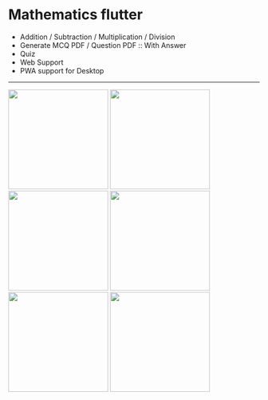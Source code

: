 # Mathematics flutter

- Addition / Subtraction / Multiplication / Division
- Generate MCQ PDF / Question PDF :: With Answer
- Quiz
- Web Support
-  PWA support for Desktop

<hr/>

<img src="https://github.com/kewal25/cs555TeamAgility2022Fall/blob/main/Screenshots/Phone%20Screenshot%201.jpg" width="200"> <img src="https://github.com/kewal25/cs555TeamAgility2022Fall/blob/main/Screenshots/Phone%20Screenshot%203.jpg" width="200"> <img src="https://github.com/kewal25/cs555TeamAgility2022Fall/blob/main/Screenshots/Phone%20Screenshot%204.jpg" width="200"> <img src="https://github.com/kewal25/cs555TeamAgility2022Fall/blob/main/Screenshots/Phone%20Screenshot%205.jpg" width="200"> <img src="https://github.com/kewal25/cs555TeamAgility2022Fall/blob/main/Screenshots/Phone%20Screenshot%206.jpg" width="200"> <img src="https://github.com/kewal25/cs555TeamAgility2022Fall/blob/main/Screenshots/Phone%20Screenshot%207.jpg" width="200">
